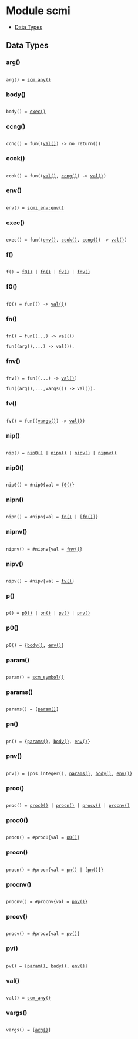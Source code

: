 

# Module scmi #
* [Data Types](#types)



<a name="types"></a>

## Data Types ##




### <a name="type-arg">arg()</a> ###



<pre><code>
arg() = <a href="#type-scm_any">scm_any()</a>
</code></pre>





### <a name="type-body">body()</a> ###



<pre><code>
body() = <a href="#type-exec">exec()</a>
</code></pre>





### <a name="type-ccng">ccng()</a> ###



<pre><code>
ccng() = fun((<a href="#type-val">val()</a>) -&gt; no_return())
</code></pre>





### <a name="type-ccok">ccok()</a> ###



<pre><code>
ccok() = fun((<a href="#type-val">val()</a>, <a href="#type-ccng">ccng()</a>) -&gt; <a href="#type-val">val()</a>)
</code></pre>





### <a name="type-env">env()</a> ###



<pre><code>
env() = <a href="scmi_env.md#type-env">scmi_env:env()</a>
</code></pre>





### <a name="type-exec">exec()</a> ###



<pre><code>
exec() = fun((<a href="#type-env">env()</a>, <a href="#type-ccok">ccok()</a>, <a href="#type-ccng">ccng()</a>) -&gt; <a href="#type-val">val()</a>)
</code></pre>





### <a name="type-f">f()</a> ###



<pre><code>
f() = <a href="#type-f0">f0()</a> | <a href="#type-fn">fn()</a> | <a href="#type-fv">fv()</a> | <a href="#type-fnv">fnv()</a>
</code></pre>





### <a name="type-f0">f0()</a> ###



<pre><code>
f0() = fun(() -&gt; <a href="#type-val">val()</a>)
</code></pre>





### <a name="type-fn">fn()</a> ###



<pre><code>
fn() = fun((...) -&gt; <a href="#type-val">val()</a>)
</code></pre>





<pre><code>fun((arg(),...) -> val()).</code></pre>





### <a name="type-fnv">fnv()</a> ###



<pre><code>
fnv() = fun((...) -&gt; <a href="#type-val">val()</a>)
</code></pre>





<pre><code>fun((arg(),...,vargs()) -> val()).</code></pre>





### <a name="type-fv">fv()</a> ###



<pre><code>
fv() = fun((<a href="#type-vargs">vargs()</a>) -&gt; <a href="#type-val">val()</a>)
</code></pre>





### <a name="type-nip">nip()</a> ###



<pre><code>
nip() = <a href="#type-nip0">nip0()</a> | <a href="#type-nipn">nipn()</a> | <a href="#type-nipv">nipv()</a> | <a href="#type-nipnv">nipnv()</a>
</code></pre>





### <a name="type-nip0">nip0()</a> ###



<pre><code>
nip0() = #nip0{val = <a href="#type-f0">f0()</a>}
</code></pre>





### <a name="type-nipn">nipn()</a> ###



<pre><code>
nipn() = #nipn{val = <a href="#type-fn">fn()</a> | [<a href="#type-fn">fn()</a>]}
</code></pre>





### <a name="type-nipnv">nipnv()</a> ###



<pre><code>
nipnv() = #nipnv{val = <a href="#type-fnv">fnv()</a>}
</code></pre>





### <a name="type-nipv">nipv()</a> ###



<pre><code>
nipv() = #nipv{val = <a href="#type-fv">fv()</a>}
</code></pre>





### <a name="type-p">p()</a> ###



<pre><code>
p() = <a href="#type-p0">p0()</a> | <a href="#type-pn">pn()</a> | <a href="#type-pv">pv()</a> | <a href="#type-pnv">pnv()</a>
</code></pre>





### <a name="type-p0">p0()</a> ###



<pre><code>
p0() = {<a href="#type-body">body()</a>, <a href="#type-env">env()</a>}
</code></pre>





### <a name="type-param">param()</a> ###



<pre><code>
param() = <a href="#type-scm_symbol">scm_symbol()</a>
</code></pre>





### <a name="type-params">params()</a> ###



<pre><code>
params() = [<a href="#type-param">param()</a>]
</code></pre>





### <a name="type-pn">pn()</a> ###



<pre><code>
pn() = {<a href="#type-params">params()</a>, <a href="#type-body">body()</a>, <a href="#type-env">env()</a>}
</code></pre>





### <a name="type-pnv">pnv()</a> ###



<pre><code>
pnv() = {pos_integer(), <a href="#type-params">params()</a>, <a href="#type-body">body()</a>, <a href="#type-env">env()</a>}
</code></pre>





### <a name="type-proc">proc()</a> ###



<pre><code>
proc() = <a href="#type-proc0">proc0()</a> | <a href="#type-procn">procn()</a> | <a href="#type-procv">procv()</a> | <a href="#type-procnv">procnv()</a>
</code></pre>





### <a name="type-proc0">proc0()</a> ###



<pre><code>
proc0() = #proc0{val = <a href="#type-p0">p0()</a>}
</code></pre>





### <a name="type-procn">procn()</a> ###



<pre><code>
procn() = #procn{val = <a href="#type-pn">pn()</a> | [<a href="#type-pn">pn()</a>]}
</code></pre>





### <a name="type-procnv">procnv()</a> ###



<pre><code>
procnv() = #procnv{val = <a href="#type-pnv">pnv()</a>}
</code></pre>





### <a name="type-procv">procv()</a> ###



<pre><code>
procv() = #procv{val = <a href="#type-pv">pv()</a>}
</code></pre>





### <a name="type-pv">pv()</a> ###



<pre><code>
pv() = {<a href="#type-param">param()</a>, <a href="#type-body">body()</a>, <a href="#type-env">env()</a>}
</code></pre>





### <a name="type-val">val()</a> ###



<pre><code>
val() = <a href="#type-scm_any">scm_any()</a>
</code></pre>





### <a name="type-vargs">vargs()</a> ###



<pre><code>
vargs() = [<a href="#type-arg">arg()</a>]
</code></pre>


